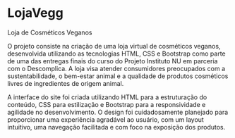 # LojaVegg
 Loja de Cosméticos Veganos


O projeto consiste na criação de uma loja virtual de cosméticos veganos, desenvolvida utilizando as tecnologias HTML, CSS e Bootstrap como parte de uma das entregas finais do curso do Projeto Instituto NU em parceria com o Descomplica. 
A loja visa atender consumidores preocupados com a sustentabilidade, o bem-estar animal e a qualidade de produtos cosméticos livres de ingredientes de origem animal.

A interface do site foi criada utilizando HTML para a estruturação do conteúdo, CSS para estilização e Bootstrap para a responsividade e agilidade no desenvolvimento. O design foi cuidadosamente planejado para proporcionar uma experiência agradável ao usuário, com um layout intuitivo, uma navegação facilitada e com foco na exposição dos produtos.

